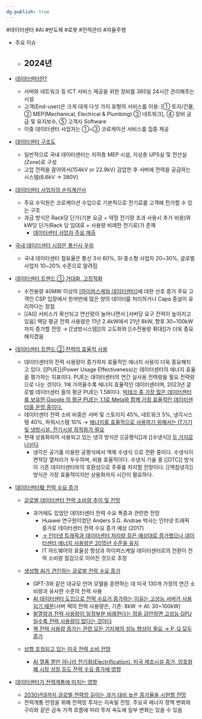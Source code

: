 ```yaml
---
dg-publish: true
---
```


#데이터센터 #AI #반도체 #로봇 #전력관리 #자율주행 


- 주요 이슈
	- 2024년
		- 


- [데이터센터란?](6.17_데이터센터%20어디까지%20파봤니.pdf#page=8&selection=10,0,11,1&color=yellow)
	- 서버와 네트워크 등 ICT 서비스 제공을 위한 장비를 365일 24시간 관리해주는 시설
	- 고객(End-user)은 크게 대게 다섯 가지 유형의 서비스를 이용: [① 토지/건물, ② MEP(Mechanical, Electrical & Plumbing) ③ 네트워크], ④ 장비 공급 및 유지보수, ⑤ 고객사 Software 
	- 이중 데이터센터 사업자는 ①~③ 코로케이션 서비스를 집중 제공

 - [데이터센터 구조도](6.17_데이터센터%20어디까지%20파봤니.pdf#page=10&selection=60,0,62,3&color=yellow)
	 - 일반적으로 국내 데이터센터는 지하층 MEP 시설, 지상층 UPS실 및 전산실(Zone)로 구성
	 - 고압 전력을 끌어와서(154kV or 22.9kV) 감압한 후 서버에 전력을 공급하는 시스템(6.6kV → 380V)

- [데이터센터 사업자의 손익계산서](6.17_데이터센터%20어디까지%20파봤니.pdf#page=11&selection=126,0,130,5&color=yellow)
	- 주요 수익원은 코로케이션 수입으로 기본적으로 전기료를 고객에 전가할 수 있는 구조
	- 과금 방식은 Rack당 단가(기본 요금 + 약정 전기량 초과 사용시 추가 비용)와 kW당 단가(Rack 당 임대료 + 사용량 비례한 전기료)가 존재
		- [데이터센터 사업자 주요 매출](6.17_데이터센터%20어디까지%20파봤니.pdf#page=11&selection=239,0,245,2&color=yellow)

- [국내 데이터센터 시장은 통신사 우위](6.17_데이터센터%20어디까지%20파봤니.pdf#page=13&selection=10,0,18,2&color=yellow)
	- 국내 데이터센터 점유율은 통신 3사 60%, SI·중소형 사업자 20~30%, 글로벌사업자 10~20% 수준으로 알려짐

- [데이터센터 트렌드 ① 거대화, 고집적화](6.17_데이터센터%20어디까지%20파봤니.pdf#page=15&selection=10,0,21,4&color=yellow)
	- 수전용량 40MW 이상의 [[하이퍼스케일 데이터센터]](Hyperscaler)에 대한 선호 증가 주요 고객인 CSP 입장에서 한꺼번에 많은 양의 데이터를 처리하거나 Capa 증설이 유리하다는 장점
	-  [[AI]] 서비스가 확산되고 연산량이 늘어나면서 [서버당 요구 전력이 높아지고 있음] 렉당 평균 전력 사용량은 11년 2.4kW에서 21년 8kW, 향후 30~100kW까지 증가할 전망 → [[냉방시스템]]의 고도화와 [[수전용량 확대]]가 더욱 중요해지겠음

- [데이터센터 트렌드 ② 전력의 효율적 사용](6.17_데이터센터%20어디까지%20파봤니.pdf#page=16&selection=46,0,57,2&color=yellow)
	- 데이터센터의 전력 사용량이 증가하자 효율적인 에너지 사용이 더욱 중요해지고 있다. [[PUE]](Power Usage Effectiveness)는 데이터센터의 에너지 효율을 평가하는 지표이다. PUE는 데이터센터의 연간 실사용 전력량을 필요 전력량으로 나눈 것이다. 1에 가까울수록 에너지 효율적인 데이터센터며, 2023년 글로벌 데이터센터 들의 평균 PUE는 1.58이다. [빅테크 중 가장 많은 데이터센터를 보유한 Google 의 평균 PUE는 1.1로 Meta와 함께 가장 효율적인 데이터센터를 운영 중이다.](2.26_%20AI%20뜨거울수록%20좋아.pdf#page=12&selection=15,0,153,1&color=yellow)
	- 데이터센터 전력 소비 비중은 서버 및 스토리지 45%, 네트워크 5%, 냉각시스템 40%, 파워시스템 10% → [에너지를 효율적으로 사용하기 위해서는 IT기기 및 냉방시설, 전기시설 최적화가 필요](6.17_데이터센터%20어디까지%20파봤니.pdf#page=16&selection=105,0,155,2&color=yellow)
	- 현재 상용화되어 사용되고 있는 냉각 방식은 [[공랭식]]과 [[수냉식]] [두 가지로 나뉜다](4.25_윤활유의%20히든밸류(feat.%20EV용,%20액침냉각).pdf#page=20&selection=34,0,55,0&color=yellow)
		- 냉각은 공기를 이용한 공랭식에서 액체 수냉식 으로 전환 중이다. 수냉식이 면적당 열처리가 우수하며, 비용 효율적이다. 수냉식 기술 중 [[DTC]] 방식이 기존 데이터센터와의 호환성으로 주류를 차지할 전망이다. [[액침냉각]] 방식은 가장 효율적이지만 상용화까지 시간이 필요하다.

- [데이터센터發 전력 수요 증가](6.17_데이터센터%20어디까지%20파봤니.pdf#page=24&selection=136,1,144,2&color=yellow)
	- [글로벌 데이터센터 전력 소비량 추이 및 전망](6.17_데이터센터%20어디까지%20파봤니.pdf#page=29&selection=4,0,16,2&color=yellow)
		- 과거에도 있었던 데이터센터 전력 수요 폭증과 관련한 전망 
			- Huawei 연구원이었던 Anders S.G. Andrae 박사는 인터넷 트래픽 증가로 데이터센터 전력 수요 증가 예상 (2017)
			- [→ 인터넷 트래픽과 데이터센터 처리량 등은 예상대로 증가했으나 데이터센터 에너지 사용량은 2015년 수준을 유지](6.17_데이터센터%20어디까지%20파봤니.pdf#page=30&selection=16,0,41,2&color=yellow)
			- IT 하드웨어의 효율성 향상과 하이퍼스케일 데이터센터로의 전환이 전력 소비량 절감으로 이어진 것으로 추정
			  
	- [생성형 AI가 견인하는 글로벌 전력 수요 증가](6.17_데이터센터%20어디까지%20파봤니.pdf#page=32&selection=39,0,52,2&color=yellow)
		- GPT-3와 같은 대규모 언어 모델을 훈련하는 데 미국 130개 가정의 연간 소비량과 유사한 수준의 전력 사용
		- [AI 데이터센터 도입으로 전력 수요가 증가하는 이유는 고성능 서버가 사용되기 때문](2.26_%20AI%20뜨거울수록%20좋아.pdf#page=22&selection=22,1,43,2&color=yellow)(서버 랙의 전력 사용량은, 기존: 8kW → AI: 30~100kW)
		- [발열량과 전력 사용량이 일정부분 비례한다는 점을 감안하면 고성능 GPU일수록 전력 사용량이 많다는 것이다](2.26_%20AI%20뜨거울수록%20좋아.pdf#page=22&selection=77,0,104,0&color=yellow)
		- [랙 전력 사용량 증가는 관련 모든 기자재의 성능 향상이 필요 → P, Q 모두 증가](2.26_%20AI%20뜨거울수록%20좋아.pdf#page=22&selection=442,0,479,1&color=yellow)
		  
	- [상향 조정되고 있는 미국 전력 소비 전망](6.17_데이터센터%20어디까지%20파봤니.pdf#page=33&selection=49,0,61,2&color=yellow)
		- [AI 열풍 뿐만 아니라 전기화(Electrification), 미국 제조시설 증가, 암호화폐 시장 성장 등도 전력 수요 증가에 영향](6.17_데이터센터%20어디까지%20파봤니.pdf#page=33&selection=129,0,161,2&color=yellow)

- [데이터센터가 전력계통에 미치는 영향](6.17_데이터센터%20어디까지%20파봤니.pdf#page=41&selection=164,1,171,2&color=yellow)
	- [2030년대까지 글로벌 전력망 길이는 과거 대비 높은 증가율을 시현할 전망](6.17_데이터센터%20어디까지%20파봤니.pdf#page=42&selection=4,0,23,2&color=yellow)
	- 전력계통 안정을 위해 전력망 투자는 지속될 전망. 주요국 에너지 정책 변화와 구리와 같은 금속 가격 흐름에 따라 투자 속도에 일부 변화는 있을 수 있음
